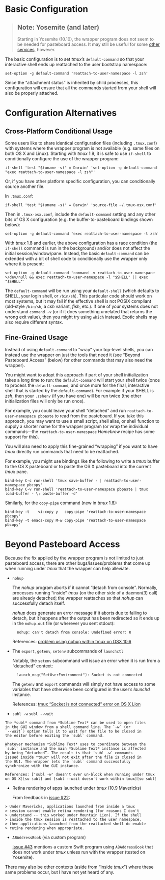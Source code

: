 # Basic Configuration

> ## Note: Yosemite (and later)
>
> Starting in Yosemite (10.10), the wrapper program does not seem to
> be needed for pasteboard access. It may still be useful for some
> [other services][other], however.

[other]: #beyond-pasteboard-access

The basic configuration is to set *tmux*’s `default-command` so that
your interactive shell ends up reattached to the user bootstrap
namespace:

    set-option -g default-command 'reattach-to-user-namespace -l zsh'

Since the “attachment status” is inherited by child processes, this
configuration will ensure that all the commands started from your
shell will also be properly attached.

# Configuration Alternatives

## Cross-Platform Conditional Usage

Some users like to share identical configuration files (including
`.tmux.conf`) with systems where the wrapper program is not
available (e.g. same files on both OS X and Linux). Starting with
*tmux* 1.9, it is safe to use `if-shell` to conditionally configure
the use of the wrapper program:

    if-shell 'test "$(uname -s)" = Darwin' 'set-option -g default-command "exec reattach-to-user-namespace -l zsh"'

Or, if you have other platform specific configuration, you can
conditionally source another file.

In `.tmux.conf`:

    if-shell 'test "$(uname -s)" = Darwin' 'source-file ~/.tmux-osx.conf'

Then in `.tmux-osx.conf`, include the `default-command` setting and
any other bits of OS X configuration (e.g. the buffer-to-pasteboard
bindings shown below):

    set-option -g default-command 'exec reattach-to-user-namespace -l zsh'

With *tmux* 1.8 and earlier, the above configuration has a race
condition (the `if-shell` command is run in the background) and/or
does not affect the initial session/window/pane. Instead, the basic
`default-command` can be extended with a bit of shell code to
conditionally use the wrapper only where it is present:

    set-option -g default-command 'command -v reattach-to-user-namespace >/dev/null && exec reattach-to-user-namespace -l "$SHELL" || exec "$SHELL"'

The `default-command` will be run using your `default-shell` (which
defaults to SHELL, your login shell, or `/bin/sh`). This particular
code should work on most systems, but it may fail if the effective
shell is not POSIX compliant (old-style `/bin/sh`, a *csh* variant,
*fish*, etc.). If one of your systems does not understand `command
-v` (or if it does something unrelated that returns the wrong exit
value), then you might try using `which` instead. Exotic shells may
also require different syntax.

## Fine-Grained Usage

Instead of using `default-command` to “wrap” your top-level shells,
you can instead use the wrapper on just the tools that need it (see
“Beyond Pasteboard Access” (below) for other commands that may also
need the wrapper).

You might want to adopt this approach if part of your shell
initialization takes a long time to run: the `default-command` will
start your shell twice (once to process the `default-command`, and
once more for the final, interactive shell that is started by the
`default-command`). For example if your SHELL is *zsh*, then your
`.zshenv` (if you have one) will be run twice (the other
initialization files will only be run once).

For example, you could leave your shell “detached” and run
`reattach-to-user-namespace pbpaste` to read from the pasteboard. If
you take this approach, you may want to use a small script, shell
alias, or shell function to supply a shorter name for the wrapper
program (or wrap the individual commands—the
`reattach-to-user-namespace` *Homebrew* recipe has some support for
this).

You will also need to apply this fine-grained “wrapping” if you want
to have *tmux* directly run commands that need to be reattached.

For example, you might use bindings like the following to write
a *tmux* buffer to the OS X pasteboard or to paste the OS X
pasteboard into the current *tmux* pane.

    bind-key C-c run-shell 'tmux save-buffer - | reattach-to-user-namespace pbcopy'
    bind-key C-v run-shell 'reattach-to-user-namespace pbpaste | tmux load-buffer - \; paste-buffer -d'

Similarly, for the `copy-pipe` command (new in *tmux* 1.8):

    bind-key -t    vi-copy y   copy-pipe 'reattach-to-user-namespace pbcopy'
    bind-key -t emacs-copy M-w copy-pipe 'reattach-to-user-namespace pbcopy'



# Beyond Pasteboard Access

Because the fix applied by the wrapper program is not limited to
just pasteboard access, there are other bugs/issues/problems that
come up when running under *tmux* that the wrapper can help
alleviate.

* `nohup`

    The *nohup* program aborts if it cannot “detach from console”.
    Normally, processes running “inside” *tmux* (on the other side
    of a daemon(3) call) are already detached; the wrapper
    reattaches so that *nohup* can successfully detach itself.

    *nohup* does generate an error message if it aborts due to
    failing to detach, but it happens after the output has been
    redirected so it ends up in the `nohup.out` file (or wherever
    you sent stdout):

        nohup: can't detach from console: Undefined error: 0

    References: [problem using nohup within tmux on OSX 10.6][ml nohup]

[ml nohup]: http://thread.gmane.org/gmane.comp.terminal-emulators.tmux.user/4450

* The `export`, `getenv`, `setenv` subcommands of `launchctl`

    Notably, the `setenv` subcommand will issue an error when it is
    run from a “detached” context:

        launch_msg("SetUserEnvironment"): Socket is not connected

    The `getenv` and `export` commands will simply not have access
    to some variables that have otherwise been configured in the
    user’s *launchd* instance.

    References: [tmux “Socket is not connected” error on OS X Lion][so setenv]

[so setenv]: http://stackoverflow.com/q/10193561/193688

* `subl -w` `subl --wait`

[su subl]: http://superuser.com/q/522055/14827
[so subl]: http://stackoverflow.com/q/13917095/193688

    The *subl* command from *Sublime Text* can be used to open files
    in the GUI window from a shell command line. The `-w` (or
    `--wait`) option tells it to wait for the file to be closed in
    the editor before exiting the `subl` command.

    Whatever mechanism *Sublime Text* uses to coordinate between the
    `subl` instance and the main *Sublime Text* instance is affected
    by being “detached”. The result is that `subl -w` commands
    issued inside *tmux* will not exit after the file is closed in
    the GUI. The wrapper lets the `subl` command successfully
    synchronize with the GUI instance.

    References: ['subl -w' doesn't ever un-block when running under tmux on OS X][su subl] and [subl --wait doesn't work within tmux][so subl]

* Retina rendering of apps launched under *tmux* (10.9 Mavericks)

    From feedback in [issue #22][issue 22]:

[issue 22]: https://github.com/ChrisJohnsen/tmux-MacOSX-pasteboard/issues/22

    > Under Mavericks, applications launched from inside a tmux
    > session cannot enable retina rendering (for reasons I don't
    > understand -- this worked under Mountain Lion). If the shell
    > inside the tmux session is reattached to the user namespace,
    > then applications launched from the reattached shell do enable
    > retina rendering when appropriate.

* `ABAddressBook` (via custom program)

     [Issue #43][issue 43] mentions a custom Swift program using
     `ABAddressBook` that does not work under *tmux* unless run with
     the wrapper (tested on Yosemite).

[issue 43]: https://github.com/ChrisJohnsen/tmux-MacOSX-pasteboard/issues/43


There may also be other contexts (aside from “inside *tmux*”) where
these same problems occur, but I have not yet heard of any.
